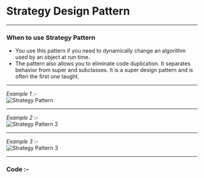 # Strategy Design Pattern

***
### When to use Strategy Pattern
-	 You use this pattern if you need to dynamically change an algorithm used by an object at run time.
-	 The pattern also allows you to eliminate code duplication. It separates behavior from super and subclasses. It is a super design pattern and is often the first one taught.

***
_Example 1_ :-  
![Strategy Pattern](http://cfile25.uf.tistory.com/image/136539144B96D2F429E5FF)

***
_Example 2_ :-  
![Strategy Pattern 2](https://i.stack.imgur.com/EIsOf.png)

***
_Example 3_ :-  
![Strategy Pattern 3](https://cdn.journaldev.com/wp-content/uploads/2013/07/Strategy-Pattern.png)

***
### Code :-
<script src="https://gist.github.com/KushalKatta/d9ea7e0ef30d9b6a00aa624dfbc2d2e8.js"></script>